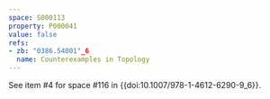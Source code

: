 ```yaml
---
space: S000113
property: P000041
value: false
refs:
- zb: "0386.54001"_6
  name: Counterexamples in Topology
---
```


See item #4 for space #116 in {{doi:10.1007/978-1-4612-6290-9_6}}.
